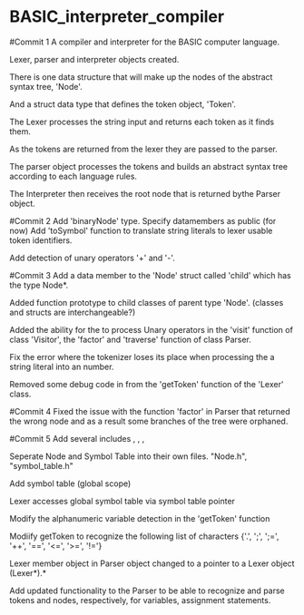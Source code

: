 # BASIC_interpreter_compiler
#Commit 1
A compiler and interpreter for the BASIC computer language.

Lexer, parser and interpreter objects created.

There is one data structure that will make up the nodes of the abstract syntax tree, 'Node'.

And a struct data type that defines the token object, 'Token'.

The Lexer processes the string input and returns each token as it finds them.  

As the tokens are returned from the lexer they are passed to the parser. 

The parser object processes the tokens and builds an abstract syntax tree according to each language rules.

The Interpreter then receives the root node that is returned bythe Parser object.

#Commit 2
Add 'binaryNode' type.
Specify datamembers as public (for now)
Add 'toSymbol' function to translate string literals to lexer usable token identifiers.

Add detection of unary operators '+' and '-'.

#Commit 3
Add a data member to the 'Node' struct called 'child' which has the type Node*.

Added function prototype to child classes of parent type 'Node'. (classes and structs are interchangeable?)

Added the ability for the to process Unary operators in the 'visit' function of class 'Visitor', the 'factor' and 'traverse' function of class Parser.

Fix the error where the tokenizer loses its place when processing the a string literal into an number.

Removed some debug code in from the 'getToken' function of the 'Lexer' class.

#Commit 4
Fixed the issue with the function 'factor' in Parser that returned the wrong node and as a result some branches of the tree were orphaned.

#Commit 5
 Add several includes <fstream>, <iostream>, <sstream>, <list>
 
 Seperate Node and Symbol Table into their own files.  "Node.h", "symbol_table.h"
 
 Add symbol table (global scope)
 
 Lexer accesses global symbol table via symbol table pointer
 
 Modify the alphanumeric variable detection in the 'getToken' function 

 Modiify getToken to recognize the following list of characters {'.', ';', ';=', '++', '==', '<=', '>=', '!='}
 
 Lexer member object in Parser object changed to a pointer to a Lexer object (Lexer*).* 
 
 Add updated functionality to the Parser to be able to recognize and parse tokens and nodes, respectively, for variables, assignment statements.




